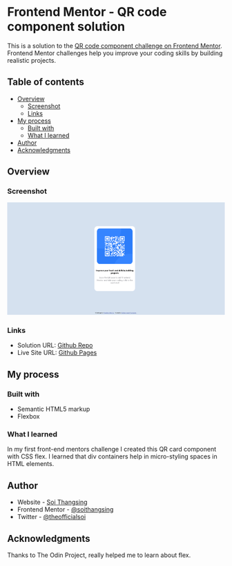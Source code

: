 # Frontend Mentor - QR code component solution

This is a solution to the [QR code component challenge on Frontend Mentor](https://www.frontendmentor.io/challenges/qr-code-component-iux_sIO_H). Frontend Mentor challenges help you improve your coding skills by building realistic projects. 

## Table of contents

- [Overview](#overview)
  - [Screenshot](#screenshot)
  - [Links](#links)
- [My process](#my-process)
  - [Built with](#built-with)
  - [What I learned](#what-i-learned)
- [Author](#author)
- [Acknowledgments](#acknowledgments)

## Overview

### Screenshot

![](screenshot.png)

### Links

- Solution URL: [Github Repo](https://github.com/soithangsing/qr-component-challenge)
- Live Site URL: [Github Pages](https://soithangsing.github.io/qr-component-challenge/)

## My process

### Built with

- Semantic HTML5 markup
- Flexbox

### What I learned

In my first front-end mentors challenge I created this QR card component with CSS flex. I learned that div containers help in micro-styling spaces in HTML elements. 

## Author

- Website - [Soi Thangsing](https://soithangsing.github.io/portfolio-website-v1/)
- Frontend Mentor - [@soithangsing](https://www.frontendmentor.io/profile/soithangsing)
- Twitter - [@theofficialsoi](https://twitter.com/theofficialsoi)

## Acknowledgments

Thanks to The Odin Project, really helped me to learn about flex. 
